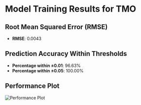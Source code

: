 # Model Training Results for TMO

## Root Mean Squared Error (RMSE)
- **RMSE**: 0.0043

## Prediction Accuracy Within Thresholds
- **Percentage within ±0.01**: 96.63%
- **Percentage within ±0.05**: 100.00%

## Performance Plot
![Performance Plot](../imgs/TMO.png)
